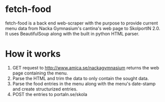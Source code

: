 fetch-food
==========
fetch-food is a back end web-scraper with the purpose to provide current menu data from Nacka Gymnasium's cantina's web page to SkolportlN 2.0. It uses BeautifulSoup along with the built in python HTML parser.

How it works
============
1. GET request to http://www.amica.se/nackagymnasium returns the web page containing the menu.
2. Parse the HTML and trim the data to only contain the sought data.
3. Parse the food entries in the menu along with the menu's date-stamp and create structurized entries.
4. POST the entries to portaln.se/skola


